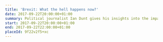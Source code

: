 ```yaml
---
title: 'Brexit: What the hell happens now?'
date: 2017-09-22T20:00:00+01:00
summary: Political journalist Ian Dunt gives his insights into the impact on the UK of leaving the EU.
start: 2017-09-22T20:00:00+01:00
end: 2017-09-22T22:00:00+01:00
placeId: 9f22v2f5+xc
---
```

